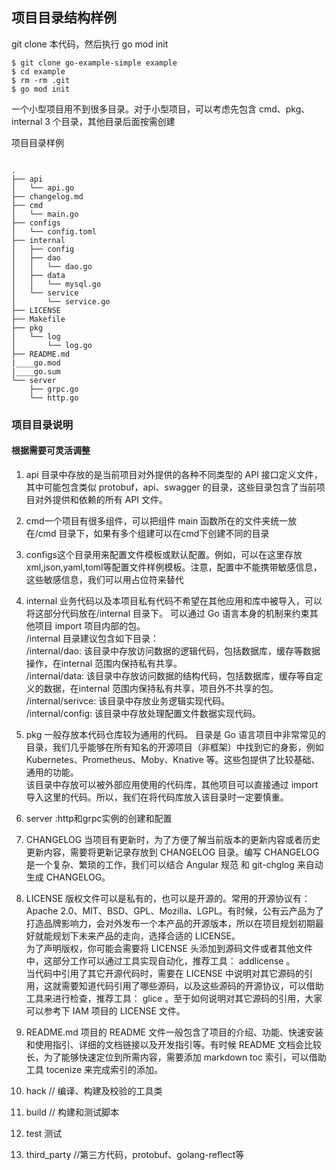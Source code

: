 ## 项目目录结构样例

git clone 本代码，然后执行 go mod init

```
$ git clone go-example-simple example
$ cd example 
$ rm -rm .git
$ go mod init 

``` 


一个小型项目用不到很多目录。对于小型项目，可以考虑先包含 cmd、pkg、internal 3 个目录，其他目录后面按需创建

项目目录样例

```

.
├── api
│   └── api.go
├── changelog.md
├── cmd
│   └── main.go
├── configs
│   └── config.toml
├── internal
│   ├── config
│   ├── dao
│   │   └── dao.go
│   ├── data
│   │   └── mysql.go
│   └── service
│       └── service.go
├── LICENSE
├── Makefile
├── pkg
│   └── log
│       └── log.go
├── README.md
|____go.mod
|____go.sum
└── server
    ├── grpc.go
    └── http.go

``` 

### 项目目录说明

#### 根据需要可灵活调整

1. api 目录中存放的是当前项目对外提供的各种不同类型的 API 接口定义文件，其中可能包含类似 protobuf，api、swagger 的目录，这些目录包含了当前项目对外提供和依赖的所有 API 文件。
 

2. cmd一个项目有很多组件，可以把组件 main 函数所在的文件夹统一放在/cmd 目录下，如果有多个组建可以在cmd下创建不同的目录


3. configs这个目录用来配置文件模板或默认配置。例如，可以在这里存放 xml,json,yaml,toml等配置文件样例模板。注意，配置中不能携带敏感信息，这些敏感信息，我们可以用占位符来替代


4. internal
业务代码以及本项目私有代码不希望在其他应用和库中被导入，可以将这部分代码放在/internal 目录下。
可以通过 Go 语言本身的机制来约束其他项目 import 项目内部的包。      
    /internal 目录建议包含如下目录：   
        /internal/dao: 该目录中存放访问数据的逻辑代码，包括数据库，缓存等数据操作，在internal 范围内保持私有共享。       
        /internal/data: 该目录中存放访问数据的结构代码，包括数据库，缓存等自定义的数据，在internal 范围内保持私有共享，项目外不共享的包。
        /internal/serivce: 该目录中存放业务逻辑实现代码。     
        /internal/config: 该目录中存放处理配置文件数据实现代码。       



5. pkg 一般存放本代码仓库较为通用的代码。 目录是 Go 语言项目中非常常见的目录，我们几乎能够在所有知名的开源项目（非框架）中找到它的身影，例如 Kubernetes、Prometheus、Moby、Knative 等。这些包提供了比较基础、通用的功能。  
该目录中存放可以被外部应用使用的代码库，其他项目可以直接通过 import 导入这里的代码。所以，我们在将代码库放入该目录时一定要慎重。

6. server :http和grpc实例的创建和配置

7. CHANGELOG
当项目有更新时，为了方便了解当前版本的更新内容或者历史更新内容，需要将更新记录存放到 CHANGELOG 目录。编写 CHANGELOG 是一个复杂、繁琐的工作，我们可以结合 Angular 规范 和 git-chglog 来自动生成 CHANGELOG。

8. LICENSE
版权文件可以是私有的，也可以是开源的。常用的开源协议有：Apache 2.0、MIT、BSD、GPL、Mozilla、LGPL。有时候，公有云产品为了打造品牌影响力，会对外发布一个本产品的开源版本，所以在项目规划初期最好就能规划下未来产品的走向，选择合适的 LICENSE。   
为了声明版权，你可能会需要将 LICENSE 头添加到源码文件或者其他文件中，这部分工作可以通过工具实现自动化，推荐工具： addlicense 。   
当代码中引用了其它开源代码时，需要在 LICENSE 中说明对其它源码的引用，这就需要知道代码引用了哪些源码，以及这些源码的开源协议，可以借助工具来进行检查，推荐工具： glice 。至于如何说明对其它源码的引用，大家可以参考下 IAM 项目的 LICENSE 文件。   

9. README.md
项目的 README 文件一般包含了项目的介绍、功能、快速安装和使用指引、详细的文档链接以及开发指引等。有时候 README 文档会比较长，为了能够快速定位到所需内容，需要添加 markdown toc 索引，可以借助工具 tocenize 来完成索引的添加。

10. hack  // 编译、构建及校验的工具类

11. build // 构建和测试脚本

12. test 测试

13. third_party  //第三方代码，protobuf、golang-reflect等







